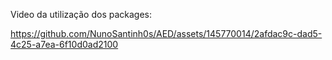 Video da utilização dos packages:

https://github.com/NunoSantinh0s/AED/assets/145770014/2afdac9c-dad5-4c25-a7ea-6f10d0ad2100

